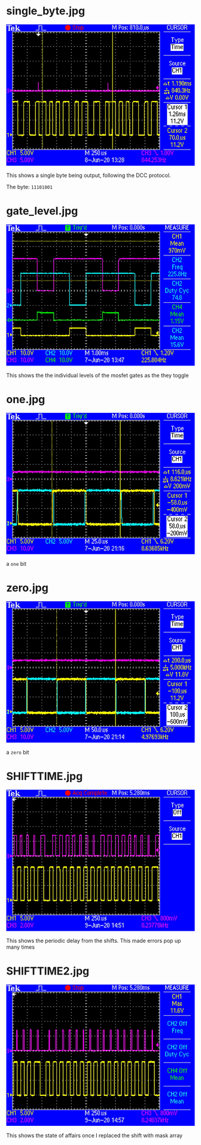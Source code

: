 # single_byte.jpg #

![byte](single_byte.JPG)

This shows a single byte being output, following the DCC protocol.

The byte: `11101001`

# gate_level.jpg #

![gate](gate_level.jpg)

This shows the the individual levels of the mosfet gates as the they toggle

# one.jpg #
![one](one.jpg)

a `one` bit

# zero.jpg #
![zero](zero.jpg)

a `zero` bit

# SHIFTTIME.jpg #
![SHIFTTIME.jpg](SHIFTTIME.jpg)

This shows the periodic delay from the shifts. This made errors pop up many times

# SHIFTTIME2.jpg #
![](SHIFTTIME2.jpg)

This shows the state of affairs once I replaced the shift with mask array